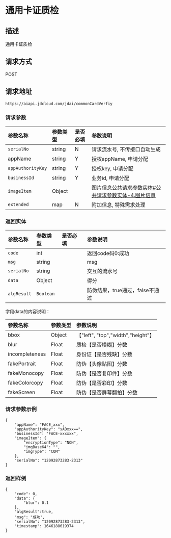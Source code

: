 # 通用卡证质检


## 描述
通用卡证质检

## 请求方式

POST

## 请求地址

```apl
https://aiapi.jdcloud.com/jdai/commonCardVerfiy
```

### 请求参数

| 参数名称          | 参数类型 | 是否必填 | 参数说明                                                     |
| :---------------- | :------- | :------- | :----------------------------------------------------------- |
| `serialNo`        | string   | N        | 请求流水号, 不传接口自动生成                                 |
| appName           | string   | Y        | 授权appName, 申请分配                                        |
| `appAuthorityKey` | string   | Y        | 授权key, 申请分配                                            |
| `businessId`      | string   | Y        | 业务id, 申请分配                                             |
| `imageItem`       | Object   |          | 图片信息[公共请求参数实体#公共请求参数实体-4.图片信息](https://cf.jd.com/pages/viewpage.action?pageId=138528176#id-公共请求参数实体-公共请求参数实体-4.图片信息) |
| `extended`        | map      | N        | 附加信息, 特殊需求处理                                       |

### 返回实体

| 参数名称    | 参数类型  | 是否必填 | 参数说明                        |
| :---------- | :-------- | :------- | :------------------------------ |
| `code`      | int       |          | 返回code码0:成功                |
| `msg`       | string    |          | msg                             |
| `serialNo`  | string    |          | 交互的流水号                    |
| `data`      | Object    |          | 得分                            |
| `algResult` | `Boolean` |          | 防伪结果，true通过，false不通过 |

字段data的内容说明：

| 参数名称       | 参数类型 | 参数说明                           |
| :------------- | :------- | :--------------------------------- |
| bbox           | Object   | 【"left", "top","width","height"】 |
| blur           | Float    | 质检【是否模糊】分数               |
| incompleteness | Float    | 身份证【是否残缺】分数             |
| fakePortrait   | Float    | 防伪【头像贴图】分数               |
| fakeMonocopy   | Float    | 防伪【是否复印件】分数             |
| fakeColorcopy  | Float    | 防伪【是否彩印】分数               |
| fakeScreen     | Float    | 防伪【是否屏幕翻拍】分数           |

### 请求参数示例

```
{
 	"appName": "FACE_xxx",
	"appAuthorityKey": "sADxxx==",
	"businessId": "FACE-xxxxxx", 
    "imageItem": {
        "encryptionType": "NON",
        "imgBase64": "",
        "imgType": "COM"
    },
    "serialNo": "12092873283-2313"
}
```

### 返回样例

```
{
    "code": 0,
    "data": {
        "blur": 0.1
    },
    "algResult":true,
    "msg": "成功",
    "serialNo": "12092873283-2313",
    "timestamp": 1646188619374
}
```

